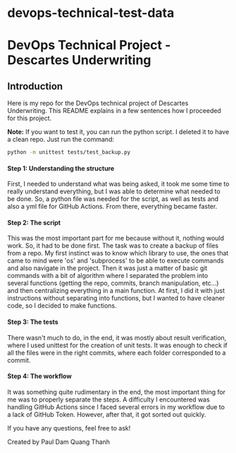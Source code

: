 # devops-technical-test-data

# DevOps Technical Project - Descartes Underwriting

## Introduction
Here is my repo for the DevOps technical project of Descartes Underwriting.
This README explains in a few sentences how I proceeded for this project.

**Note:** If you want to test it, you can run the python script. I deleted it to have a clean repo. Just run the command:

```bash
python -m unittest tests/test_backup.py
```

#### Step 1: Understanding the structure
First, I needed to understand what was being asked, it took me some time to really understand everything, but I was able to determine what needed to be done.
So, a python file was needed for the script, as well as tests and also a yml file for GitHub Actions.
From there, everything became faster.


#### Step 2: The script
This was the most important part for me because without it, nothing would work.
So, it had to be done first. The task was to create a backup of files from a repo.
My first instinct was to know which library to use, the ones that came to mind were 'os' and 'subprocess' to be able to execute commands and also navigate in the project.
Then it was just a matter of basic git commands with a bit of algorithm where I separated the problem into several functions (getting the repo, commits, branch manipulation, etc...) and then centralizing everything in a main function.
At first, I did it with just instructions without separating into functions, but I wanted to have cleaner code, so I decided to make functions.


#### Step 3: The tests
There wasn't much to do, in the end, it was mostly about result verification, where I used unittest for the creation of unit tests.
It was enough to check if all the files were in the right commits, where each folder corresponded to a commit.


#### Step 4: The workflow
It was something quite rudimentary in the end, the most important thing for me was to properly separate the steps. A difficulty I encountered was handling GitHub Actions since I faced several errors in my workflow due to a lack of GitHub Token. However, after that, it got sorted out quickly.


If you have any questions, feel free to ask!

Created by Paul Dam Quang Thanh
